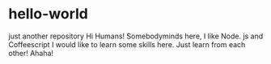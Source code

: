 # hello-world
just another repository
Hi Humans!
Somebodyminds here, I like Node. js and Coffeescript
I would like to learn some skills here.
Just learn from each other! Ahaha!
